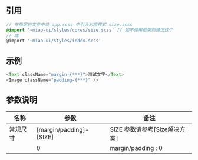 ## 引用

```scss
// 在指定的文件中或 app.scss 中引入对应样式 size.scss
@import '~miao-ui/styles/cores/size.scss' // 如不使用框架则建议这个
// 或
@import '~miao-ui/styles/index.scss'
```

## 示例

```ts
<Text className="margin-{***}">测试文字</Text>
<Image className="padding-{***}" />
```

## 参数说明

|名称|参数|备注|
| ---|---|---|
|常规尺寸|[margin/padding]-[SIZE]|SIZE 参数请参考[[Size解决方案](./docs/Size.md)]|
||0|margin/padding : 0|
